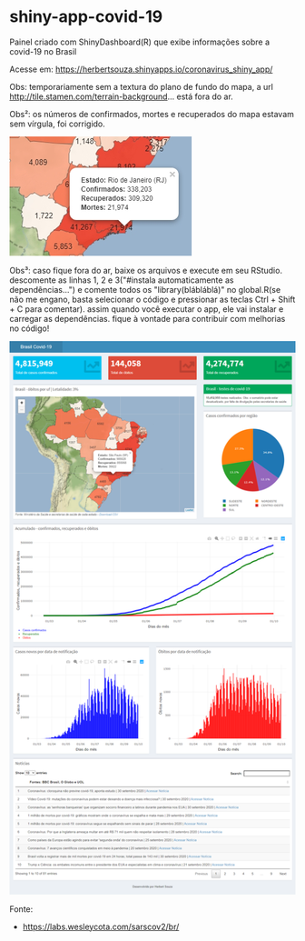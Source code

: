 # shiny-app-covid-19

 Painel criado com ShinyDashboard(R) que exibe informações sobre a covid-19 no Brasil
 
 Acesse em: https://herbertsouza.shinyapps.io/coronavirus_shiny_app/

Obs: temporariamente sem a textura do plano de fundo do mapa, a url http://tile.stamen.com/terrain-background... está fora do ar.

Obs²: os números de confirmados, mortes e recuperados do mapa estavam sem vírgula, foi corrigido.

<img src="https://github.com/herbertizidro/coronavirus_shiny_app/blob/master/numeros_mapa.jpg">

Obs³: caso fique fora do ar, baixe os arquivos e execute em seu RStudio. descomente as linhas 1, 2 e 3("#instala automaticamente as dependências...")
e comente todos os "library(blábláblá)" no global.R(se não me engano, basta selecionar o código e pressionar as teclas Ctrl + Shift + C para comentar). assim quando você executar o app, ele vai instalar e carregar as dependências. fique à vontade para contribuir
com melhorias no código!

<img src="https://github.com/herbertizidro/coronavirus_shiny_app/blob/master/screenshot01.10.2020.png">

Fonte:

 - https://labs.wesleycota.com/sarscov2/br/

